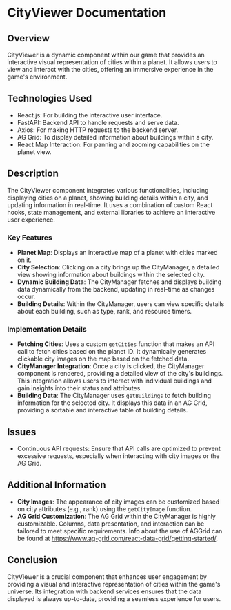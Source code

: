 # CityViewer Documentation

## Overview
CityViewer is a dynamic component within our game that provides an interactive visual representation of cities within a planet. 
It allows users to view and interact with the cities, offering an immersive experience in the game's environment.

## Technologies Used
- React.js: For building the interactive user interface.
- FastAPI: Backend API to handle requests and serve data.
- Axios: For making HTTP requests to the backend server.
- AG Grid: To display detailed information about buildings within a city.
- React Map Interaction: For panning and zooming capabilities on the planet view.

## Description
The CityViewer component integrates various functionalities, including displaying cities on a planet, showing building details within a city, and updating information in real-time. 
It uses a combination of custom React hooks, state management, and external libraries to achieve an interactive user experience.

### Key Features
- **Planet Map**: Displays an interactive map of a planet with cities marked on it.
- **City Selection**: Clicking on a city brings up the CityManager, a detailed view showing information about buildings within the selected city.
- **Dynamic Building Data**: The CityManager fetches and displays building data dynamically from the backend, updating in real-time as changes occur.
- **Building Details**: Within the CityManager, users can view specific details about each building, such as type, rank, and resource timers.

### Implementation Details
- **Fetching Cities**: Uses a custom `getCities` function that makes an API call to fetch cities based on the planet ID. It dynamically generates clickable city images on the map based on the fetched data.
- **CityManager Integration**: Once a city is clicked, the CityManager component is rendered, providing a detailed view of the city's buildings. This integration allows users to interact with individual buildings and gain insights into their status and attributes.
- **Building Data**: The CityManager uses `getBuildings` to fetch building information for the selected city. It displays this data in an AG Grid, providing a sortable and interactive table of building details.

## Issues
- Continuous API requests: Ensure that API calls are optimized to prevent excessive requests, especially when interacting with city images or the AG Grid.

## Additional Information
- **City Images**: The appearance of city images can be customized based on city attributes (e.g., rank) using the `getCityImage` function.
- **AG Grid Customization**: The AG Grid within the CityManager is highly customizable. Columns, data presentation, and interaction can be tailored to meet specific requirements. Info about the use of AGGrid can be found at https://www.ag-grid.com/react-data-grid/getting-started/.

## Conclusion
CityViewer is a crucial component that enhances user engagement by providing a visual and interactive representation of cities within the game's universe. 
Its integration with backend services ensures that the data displayed is always up-to-date, providing a seamless experience for users.